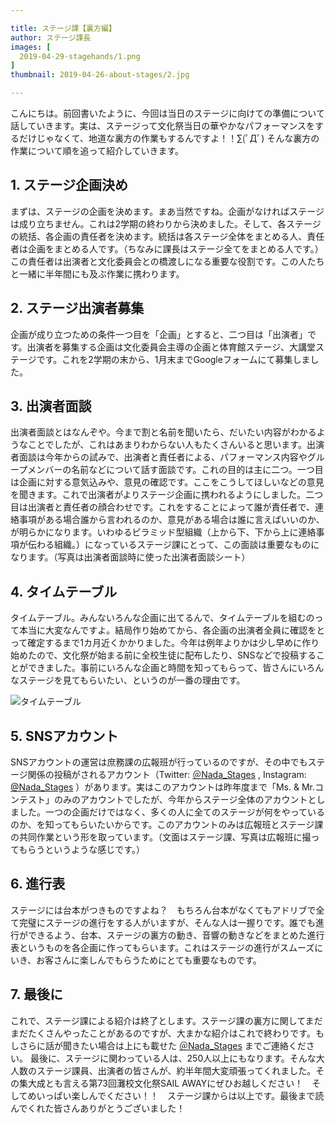 ```yaml
---

title: ステージ課【裏方編】
author: ステージ課長
images: [
  2019-04-29-stagehands/1.png
]
thumbnail: 2019-04-26-about-stages/2.jpg

---
```


こんにちは。前回書いたように、今回は当日のステージに向けての準備について話していきます。実は、ステージって文化祭当日の華やかなパフォーマンスをするだけじゃなくて、地道な裏方の作業もするんですよ！！∑(ﾟДﾟ)
そんな裏方の作業について順を追って紹介していきます。

## 1. ステージ企画決め
まずは、ステージの企画を決めます。まあ当然ですね。企画がなければステージは成り立ちません。これは2学期の終わりから決めました。そして、各ステージの統括、各企画の責任者を決めます。統括は各ステージ全体をまとめる人、責任者は企画をまとめる人です。（ちなみに課長はステージ全てをまとめる人です。）この責任者は出演者と文化委員会との橋渡しになる重要な役割です。この人たちと一緒に半年間にも及ぶ作業に携わります。

## 2. ステージ出演者募集
企画が成り立つための条件一つ目を「企画」とすると、二つ目は「出演者」です。出演者を募集する企画は文化委員会主導の企画と体育館ステージ、大講堂ステージです。これを2学期の末から、1月末までGoogleフォームにて募集しました。 

## 3. 出演者面談
出演者面談とはなんぞや。今まで割と名前を聞いたら、だいたい内容がわかるようなことでしたが、これはあまりわからない人もたくさんいると思います。出演者面談は今年からの試みで、出演者と責任者による、パフォーマンス内容やグループメンバーの名前などについて話す面談です。これの目的は主に二つ。一つ目は企画に対する意気込みや、意見の確認です。ここをこうしてほしいなどの意見を聞きます。これで出演者がよりステージ企画に携われるようにしました。二つ目は出演者と責任者の顔合わせです。これをすることによって誰が責任者で、連絡事項がある場合誰から言われるのか、意見がある場合は誰に言えばいいのか、が明らかになります。いわゆるピラミッド型組織（上から下、下から上に連絡事項が伝わる組織。）になっているステージ課にとって、この面談は重要なものになります。（写真は出演者面談時に使った出演者面談シート） 

## 4. タイムテーブル
タイムテーブル。みんないろんな企画に出てるんで、タイムテーブルを組むのって本当に大変なんですよ。結局作り始めてから、各企画の出演者全員に確認をとって確定するまで1カ月近くかかりました。今年は例年よりかは少し早めに作り始めたので、文化祭が始まる前に全校生徒に配布したり、SNSなどで投稿することができました。事前にいろんな企画と時間を知ってもらって、皆さんにいろんなステージを見てもらいたい、というのが一番の理由です。

![タイムテーブル](_nuxt/assets/img/blog/2019-04-29-stagehands/1.png)

## 5. SNSアカウント
SNSアカウントの運営は庶務課の広報班が行っているのですが、その中でもステージ関係の投稿がされるアカウント（Twitter: [＠Nada_Stages](https://twitter.com/Nada_Stages) , Instagram: [@Nada_Stages](https://www.instagram.com/nada_stages/) ）があります。実はこのアカウントは昨年度まで「Ms. & Mr.コンテスト」のみのアカウントでしたが、今年からステージ全体のアカウントとしました。一つの企画だけではなく、多くの人に全てのステージが何をやっているのか、を知ってもらいたいからです。このアカウントのみは広報班とステージ課の共同作業という形を取っています。（文面はステージ課、写真は広報班に撮ってもらうというような感じです。）

## 6. 進行表
ステージには台本がつきものですよね？　もちろん台本がなくてもアドリブで全て完璧にステージの進行をする人がいますが、そんな人は一握りです。誰でも進行ができるよう、台本、ステージの裏方の動き、音響の動きなどをまとめた進行表というものを各企画に作ってもらいます。これはステージの進行がスムーズにいき、お客さんに楽しんでもらうためにとても重要なものです。

## 7. 最後に
これで、ステージ課による紹介は終了とします。ステージ課の裏方に関してまだまだたくさんやったことがあるのですが、大まかな紹介はこれで終わりです。もしさらに話が聞きたい場合は上にも載せた [＠Nada_Stages](https://twitter.com/Nada_Stages) までご連絡ください。
最後に、ステージに関わっている人は、250人以上にもなります。そんな大人数のステージ課員、出演者の皆さんが、約半年間大変頑張ってくれました。その集大成とも言える第73回灘校文化祭SAIL AWAYにぜひお越しください！　そしてめいっぱい楽しんでください！！　ステージ課からは以上です。最後まで読んでくれた皆さんありがとうございました！
